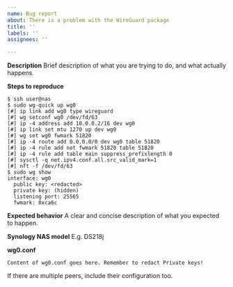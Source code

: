 ```yaml
---
name: Bug report
about: There is a problem with the WireGuard package
title: ''
labels: ''
assignees: ''

---
```


**Description**
Brief description of what you are trying to do, and what actually happens.

**Steps to reproduce**
```
$ ssh user@nas
$ sudo wg-quick up wg0
[#] ip link add wg0 type wireguard
[#] wg setconf wg0 /dev/fd/63
[#] ip -4 address add 10.0.0.2/16 dev wg0
[#] ip link set mtu 1270 up dev wg0
[#] wg set wg0 fwmark 51820
[#] ip -4 route add 0.0.0.0/0 dev wg0 table 51820
[#] ip -4 rule add not fwmark 51820 table 51820
[#] ip -4 rule add table main suppress_prefixlength 0
[#] sysctl -q net.ipv4.conf.all.src_valid_mark=1
[#] nft -f /dev/fd/63
$ sudo wg show
interface: wg0
  public key: <redacted>
  private key: (hidden)
  listening port: 25565
  fwmark: 0xca6c
```

**Expected behavior**
A clear and concise description of what you expected to happen.

**Synology NAS model**
E.g. DS218j

**wg0.conf**
```
Content of wg0.conf goes here. Remember to redact Private keys!
```

If there are multiple peers, include their configuration too.
